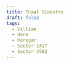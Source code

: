 ```yaml
---
title: Thaal Sinestro
draft: false
tags:
  - Villian
  - Hero
  - Korugar
  - Sector-1417
  - Sector-3502
---
```

